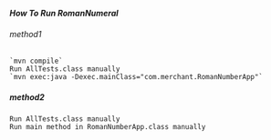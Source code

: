 ***How To Run RomanNumeral***
###### method1
    `mvn compile`
    Run AllTests.class manually
    `mvn exec:java -Dexec.mainClass="com.merchant.RomanNumberApp"`
##### method2
    Run AllTests.class manually
    Run main method in RomanNumberApp.class manually